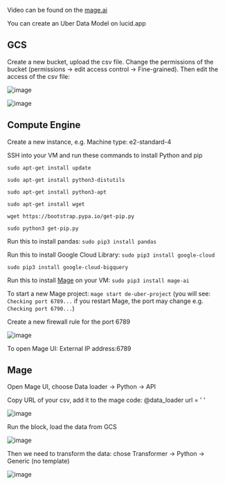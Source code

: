 

Video can be found on the [mage.ai](https://docs.mage.ai/guides/community-examples)

You can create an Uber Data Model on lucid.app

## GCS

Create a new bucket, upload the csv file. Change the permissions of the bucket (permissions -> edit access control -> Fine-grained).
Then edit the access of the csv file:

![image](https://github.com/janaom/GCP_DE_project_uber_etl_pipeline/assets/83917694/66511ae3-9543-4d96-b6d9-22f8a6ac1483)

![image](https://github.com/janaom/GCP_DE_project_uber_etl_pipeline/assets/83917694/38b135a9-1b16-4e15-b082-0aecc5942c30)


## Compute Engine

Create a new instance, e.g. Machine type: e2-standard-4

SSH into your VM and run these commands to install Python and pip 

`sudo apt-get install update`

`sudo apt-get install python3-distutils`

`sudo apt-get install python3-apt`

`sudo apt-get install wget`

`wget https://bootstrap.pypa.io/get-pip.py`

`sudo python3 get-pip.py`

Run this to install pandas: `sudo pip3 install pandas`

Run this to install Google Cloud Library: `sudo pip3 install google-cloud`

`sudo pip3 install google-cloud-bigquery`


Run this to install [Mage](https://github.com/mage-ai/mage-ai#%EF%B8%8F-install) on your VM: `sudo pip3 install mage-ai`

To start a new Mage project: `mage start de-uber-project` (you will see: `Checking port 6789...` if you restart Mage, the port may change e.g. `Checking port 6790...`)

Create a new firewall rule for the port 6789

![image](https://github.com/janaom/GCP_DE_project_uber_etl_pipeline/assets/83917694/579a044b-dd87-4f45-8807-bec24a173fce)

To open Mage UI: External IP address:6789

## Mage

Open Mage UI, choose Data loader -> Python -> API

Copy URL of your csv, add it to the mage code: @data_loader url = ' '

![image](https://github.com/janaom/GCP_DE_project_uber_etl_pipeline/assets/83917694/9d125cee-63f2-4802-a7a4-b75f0be9bc63)

Run the block, load the data from GCS

![image](https://github.com/janaom/GCP_DE_project_uber_etl_pipeline/assets/83917694/e5e01438-4a74-4e12-b0bc-f037f6b42d74)

Then we need to transform the data: chose Transformer -> Python -> Generic (no template)

![image](https://github.com/janaom/GCP_DE_project_uber_etl_pipeline/assets/83917694/39995cd8-b34d-42b7-b605-566e5b4efbbb)


